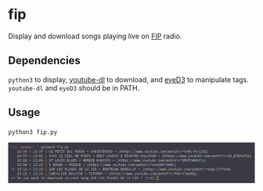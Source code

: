 # fip
Display and download songs playing live on [FIP](https://www.fipradio.fr/player) radio.

## Dependencies
`python3` to display, [youtube-dl](https://rg3.github.io/youtube-dl/) to download, and [eyeD3](http://eyed3.nicfit.net/) to manipulate tags. `youtube-dl` and `eyeD3` should be in PATH.

## Usage
`python3 fip.py`

![example](./screenshot.png)
